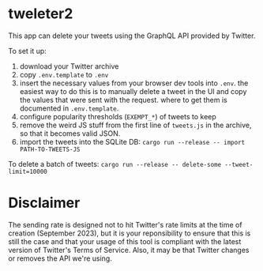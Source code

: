 # tweleter2

This app can delete your tweets using the GraphQL API provided by Twitter.

To set it up:
 1. download your Twitter archive
 2. copy `.env.template` to `.env`
 3. insert the necessary values from your browser dev tools into `.env`. the easiest way to do this is to manually delete a tweet in the UI and copy the values that were sent with the request. where to get them is documented in `.env.template`.
 4. configure popularity thresholds (`EXEMPT_*`) of tweets to keep
 5. remove the weird JS stuff from the first line of `tweets.js` in the archive, so that it becomes valid JSON.
 6. import the tweets into the SQLite DB: `cargo run --release -- import PATH-TO-TWEETS-JS`

To delete a batch of tweets: `cargo run --release -- delete-some --tweet-limit=10000`

# Disclaimer

The sending rate is designed not to hit Twitter's rate limits at the time of creation (September 2023), but it is your reponsibility to ensure that this is still the case and that your usage of this tool is compliant with the latest version of Twitter's Terms of Service. Also, it may be that Twitter changes or removes the API we're using.
